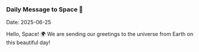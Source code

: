 ### Daily Message to Space 🌌
Date: 2025-06-25

Hello, Space! 🌍 We are sending our greetings to the universe from Earth on this beautiful day!
